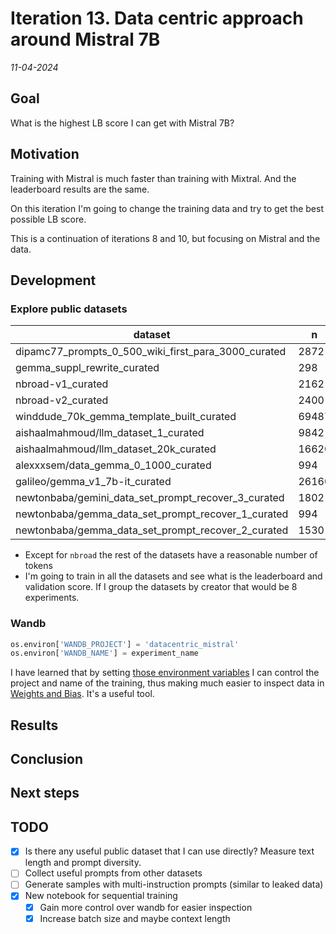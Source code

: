 # Iteration 13. Data centric approach around Mistral 7B

_11-04-2024_

## Goal

What is the highest LB score I can get with Mistral 7B?

## Motivation

Training with Mistral is much faster than training with Mixtral. And the leaderboard results are the same.

On this iteration I'm going to change the training data and try to get the best possible LB score.

This is a continuation of iterations 8 and 10, but focusing on Mistral and the data.

## Development

### Explore public datasets

| dataset                                             | n     | n_prompts | ratio | median_tokens |
|-----------------------------------------------------|-------|-----------|-------|---------------|
| dipamc77_prompts_0_500_wiki_first_para_3000_curated | 2872  | 494       | 0.17  | 215           |
| gemma_suppl_rewrite_curated                         | 298   | 189       | 0.63  | 171           |
| nbroad-v1_curated                                   | 2162  | 109       | 0.05  | 1120          |
| nbroad-v2_curated                                   | 2400  | 2400      | 1.00  | 1135          |
| winddude_70k_gemma_template_built_curated           | 69487 | 61947     | 0.89  | 666           |
| aishaalmahmoud/llm_dataset_1_curated                | 9842  | 839       | 0.09  | 197           |
| aishaalmahmoud/llm_dataset_20k_curated              | 16620 | 860       | 0.05  | 198           |
| alexxxsem/data_gemma_0_1000_curated                 | 994   | 41        | 0.04  | 174           |
| galileo/gemma_v1_7b-it_curated                      | 26160 | 1469      | 0.06  | 427           |
| newtonbaba/gemini_data_set_prompt_recover_3_curated | 1802  | 1778      | 0.99  | 198           |
| newtonbaba/gemma_data_set_prompt_recover_1_curated  | 994   | 766       | 0.77  | 418           |
| newtonbaba/gemma_data_set_prompt_recover_2_curated  | 1530  | 1530      | 1.00  | 604           |

- Except for `nbroad` the rest of the datasets have a reasonable number of tokens
- I'm going to train in all the datasets and see what is the leaderboard and validation score. If I group
  the datasets by creator that would be 8 experiments.

### Wandb

```python
os.environ['WANDB_PROJECT'] = 'datacentric_mistral'
os.environ['WANDB_NAME'] = experiment_name
```

I have learned that by setting [those environment variables](https://docs.wandb.ai/guides/track/environment-variables) I can control the project and name of the
training, thus making much easier to inspect data in [Weights and Bias](https://wandb.ai/guillermobarbadillo/datacentric_mistral?nw=nwuserguillermobarbadillo). It's a useful tool.

## Results

## Conclusion

## Next steps

## TODO

- [x] Is there any useful public dataset that I can use directly? Measure text length and prompt diversity.
- [ ] Collect useful prompts from other datasets
- [ ] Generate samples with multi-instruction prompts (similar to leaked data)
- [x] New notebook for sequential training
  - [x] Gain more control over wandb for easier inspection
  - [x] Increase batch size and maybe context length
